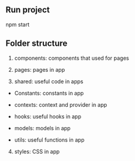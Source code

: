 ## Run project

npm start

## Folder structure

1. components: components that used for pages

2. pages: pages in app

3. shared: useful code in apps

- Constants: constants in app

- contexts: context and provider in app

- hooks: useful hooks in app

- models: models in app

- utils: useful functions in app

4. styles: CSS in app
